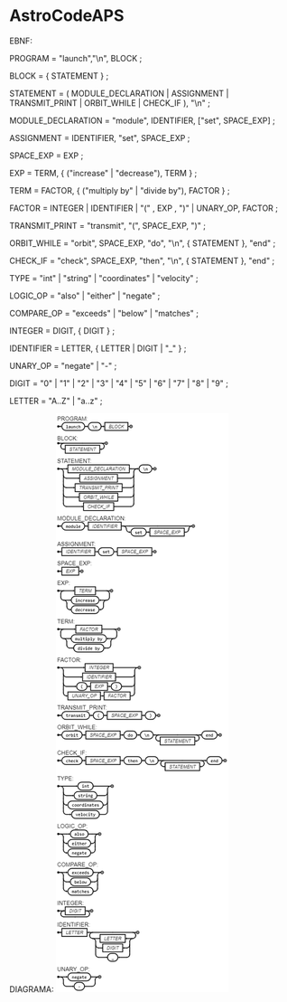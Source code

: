 # AstroCodeAPS
EBNF:


PROGRAM = "launch","\n", BLOCK ;

BLOCK = { STATEMENT } ;

STATEMENT = ( MODULE_DECLARATION | ASSIGNMENT | TRANSMIT_PRINT | ORBIT_WHILE | CHECK_IF ), "\n" ;

MODULE_DECLARATION = "module", IDENTIFIER, ["set", SPACE_EXP] ;

ASSIGNMENT = IDENTIFIER, "set", SPACE_EXP ;

SPACE_EXP = EXP ;

EXP = TERM, { ("increase" | "decrease"), TERM } ;

TERM = FACTOR, { ("multiply by" | "divide by"), FACTOR } ;

FACTOR = INTEGER | IDENTIFIER | "(" , EXP , ")" | UNARY_OP, FACTOR ;

TRANSMIT_PRINT = "transmit", "(", SPACE_EXP, ")" ;

ORBIT_WHILE = "orbit", SPACE_EXP, "do", "\n", { STATEMENT }, "end" ;

CHECK_IF = "check", SPACE_EXP, "then", "\n", { STATEMENT }, "end" ;

TYPE = "int" | "string" | "coordinates" | "velocity" ;

LOGIC_OP = "also" | "either" | "negate" ;

COMPARE_OP = "exceeds" | "below" | "matches" ;

INTEGER = DIGIT, { DIGIT } ;

IDENTIFIER = LETTER, { LETTER | DIGIT | "_" } ;

UNARY_OP = "negate" | "-" ;

DIGIT = "0" | "1" | "2" | "3" | "4" | "5" | "6" | "7" | "8" | "9" ;

LETTER = "A..Z" | "a..z" ;


DIAGRAMA:
<img src='diagrama.jpg'>
